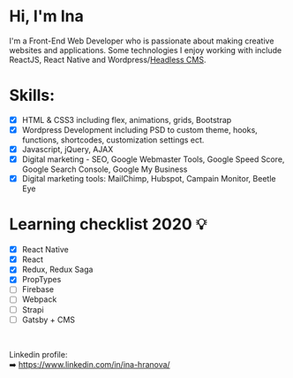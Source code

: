 # Hi, I'm Ina
I'm a Front-End Web Developer who is passionate about making creative websites and applications. Some technologies I enjoy working with include ReactJS, React Native and Wordpress/<a href = "https://headlesscms.org/">Headless CMS</a>. <br/>

# Skills:
- [x] HTML & CSS3 including flex, animations, grids, Bootstrap
- [x] Wordpress Development including PSD to custom theme, hooks, functions, shortcodes, customization settings ect.
- [x] Javascript, jQuery, AJAX
- [x] Digital marketing - SEO, Google Webmaster Tools, Google Speed Score, Google Search Console, Google My Business
- [x] Digital marketing tools: MailChimp, Hubspot, Campain Monitor, Beetle Eye 

# Learning checklist 2020 💡

- [x] React Native
- [x] React
- [x] Redux, Redux Saga
- [x] PropTypes
- [ ] Firebase
- [ ] Webpack
- [ ] Strapi
- [ ] Gatsby + CMS
 
<br/> 

Linkedin profile: <br/>
➡️ https://www.linkedin.com/in/ina-hranova/
